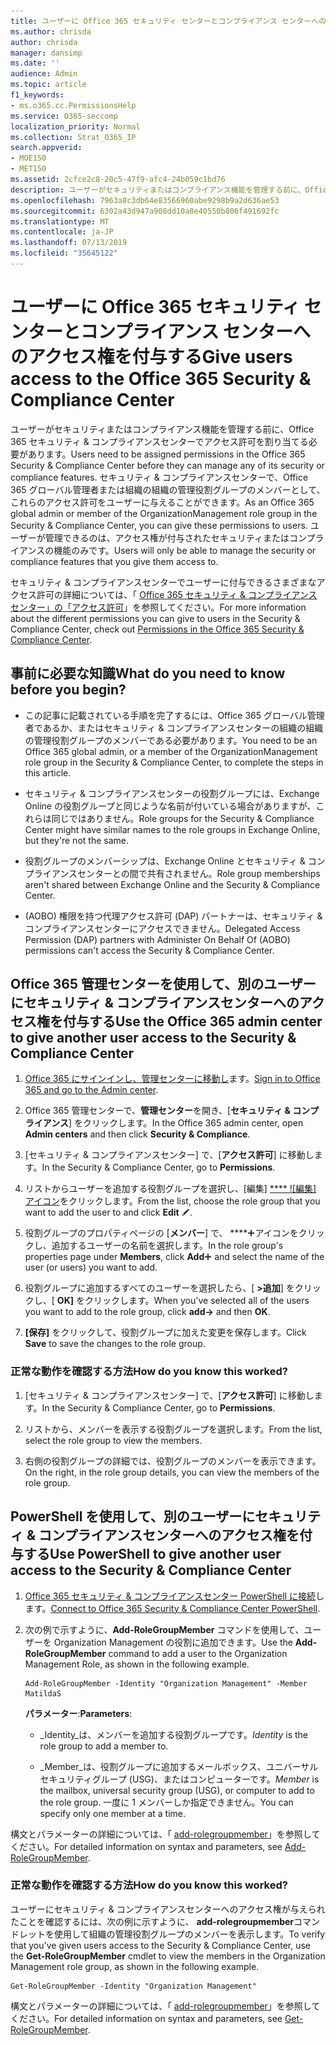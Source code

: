 ```yaml
---
title: ユーザーに Office 365 セキュリティ センターとコンプライアンス センターへのアクセス権を付与する
ms.author: chrisda
author: chrisda
manager: dansimp
ms.date: ''
audience: Admin
ms.topic: article
f1_keywords:
- ms.o365.cc.PermissionsHelp
ms.service: O365-seccomp
localization_priority: Normal
ms.collection: Strat_O365_IP
search.appverid:
- MOE150
- MET150
ms.assetid: 2cfce2c8-20c5-47f9-afc4-24b059c1bd76
description: ユーザーがセキュリティまたはコンプライアンス機能を管理する前に、Office 365 セキュリティ & コンプライアンスセンターでアクセス許可を割り当てる必要があります。
ms.openlocfilehash: 7963a8c3db64e83566960abe9298b9a2d636ae53
ms.sourcegitcommit: 6302a43d947a908dd10a8e40550b806f491692fc
ms.translationtype: MT
ms.contentlocale: ja-JP
ms.lasthandoff: 07/13/2019
ms.locfileid: "35645122"
---
```

# <a name="give-users-access-to-the-office-365-security--compliance-center"></a><span data-ttu-id="e7188-103">ユーザーに Office 365 セキュリティ センターとコンプライアンス センターへのアクセス権を付与する</span><span class="sxs-lookup"><span data-stu-id="e7188-103">Give users access to the Office 365 Security & Compliance Center</span></span>

<span data-ttu-id="e7188-104">ユーザーがセキュリティまたはコンプライアンス機能を管理する前に、Office 365 セキュリティ & コンプライアンスセンターでアクセス許可を割り当てる必要があります。</span><span class="sxs-lookup"><span data-stu-id="e7188-104">Users need to be assigned permissions in the Office 365 Security & Compliance Center before they can manage any of its security or compliance features.</span></span> <span data-ttu-id="e7188-105">セキュリティ & コンプライアンスセンターで、Office 365 グローバル管理者または組織の組織の管理役割グループのメンバーとして、これらのアクセス許可をユーザーに与えることができます。</span><span class="sxs-lookup"><span data-stu-id="e7188-105">As an Office 365 global admin or member of the OrganizationManagement role group in the Security & Compliance Center, you can give these permissions to users.</span></span> <span data-ttu-id="e7188-106">ユーザーが管理できるのは、アクセス権が付与されたセキュリティまたはコンプライアンスの機能のみです。</span><span class="sxs-lookup"><span data-stu-id="e7188-106">Users will only be able to manage the security or compliance features that you give them access to.</span></span> 
  
<span data-ttu-id="e7188-107">セキュリティ & コンプライアンスセンターでユーザーに付与できるさまざまなアクセス許可の詳細については、「 [Office 365 セキュリティ & コンプライアンスセンター」の「アクセス許可](permissions-in-the-security-and-compliance-center.md)」を参照してください。</span><span class="sxs-lookup"><span data-stu-id="e7188-107">For more information about the different permissions you can give to users in the Security & Compliance Center, check out [Permissions in the Office 365 Security & Compliance Center](permissions-in-the-security-and-compliance-center.md).</span></span>
  
## <a name="what-do-you-need-to-know-before-you-begin"></a><span data-ttu-id="e7188-108">事前に必要な知識</span><span class="sxs-lookup"><span data-stu-id="e7188-108">What do you need to know before you begin?</span></span>

- <span data-ttu-id="e7188-109">この記事に記載されている手順を完了するには、Office 365 グローバル管理者であるか、またはセキュリティ & コンプライアンスセンターの組織の組織の管理役割グループのメンバーである必要があります。</span><span class="sxs-lookup"><span data-stu-id="e7188-109">You need to be an Office 365 global admin, or a member of the OrganizationManagement role group in the Security & Compliance Center, to complete the steps in this article.</span></span>

- <span data-ttu-id="e7188-110">セキュリティ & コンプライアンスセンターの役割グループには、Exchange Online の役割グループと同じような名前が付いている場合がありますが、これらは同じではありません。</span><span class="sxs-lookup"><span data-stu-id="e7188-110">Role groups for the Security & Compliance Center might have similar names to the role groups in Exchange Online, but they're not the same.</span></span>

- <span data-ttu-id="e7188-111">役割グループのメンバーシップは、Exchange Online とセキュリティ & コンプライアンスセンターとの間で共有されません。</span><span class="sxs-lookup"><span data-stu-id="e7188-111">Role group memberships aren't shared between Exchange Online and the Security & Compliance Center.</span></span>

- <span data-ttu-id="e7188-112">(AOBO) 権限を持つ代理アクセス許可 (DAP) パートナーは、セキュリティ & コンプライアンスセンターにアクセスできません。</span><span class="sxs-lookup"><span data-stu-id="e7188-112">Delegated Access Permission (DAP) partners with Administer On Behalf Of (AOBO) permissions can't access the Security & Compliance Center.</span></span>

## <a name="use-the-office-365-admin-center-to-give-another-user-access-to-the-security--compliance-center"></a><span data-ttu-id="e7188-113">Office 365 管理センターを使用して、別のユーザーにセキュリティ & コンプライアンスセンターへのアクセス権を付与する</span><span class="sxs-lookup"><span data-stu-id="e7188-113">Use the Office 365 admin center to give another user access to the Security & Compliance Center</span></span>

1. <span data-ttu-id="e7188-114">[Office 365 にサインインし、管理センターに移動し](https://go.microsoft.com/fwlink/p/?LinkId=525275)ます。</span><span class="sxs-lookup"><span data-stu-id="e7188-114">[Sign in to Office 365 and go to the Admin center](https://go.microsoft.com/fwlink/p/?LinkId=525275).</span></span>

2. <span data-ttu-id="e7188-115">Office 365 管理センターで、**管理センター**を開き、[**セキュリティ & コンプライアンス**] をクリックします。</span><span class="sxs-lookup"><span data-stu-id="e7188-115">In the Office 365 admin center, open **Admin centers** and then click **Security & Compliance**.</span></span>

3. <span data-ttu-id="e7188-116">[セキュリティ & コンプライアンスセンター] で、[**アクセス許可**] に移動します。</span><span class="sxs-lookup"><span data-stu-id="e7188-116">In the Security & Compliance Center, go to **Permissions**.</span></span>

4. <span data-ttu-id="e7188-117">リストからユーザーを追加する役割グループを選択し、[編集] [ \*\*\*\* ![編集] アイコン](media/O365-MDM-CreatePolicy-EditIcon.gif)をクリックします。</span><span class="sxs-lookup"><span data-stu-id="e7188-117">From the list, choose the role group that you want to add the user to and click **Edit** ![Edit icon](media/O365-MDM-CreatePolicy-EditIcon.gif).</span></span>

5. <span data-ttu-id="e7188-118">役割グループのプロパティページの [**メンバー**] で、 \*\*\*\*![[追加]](media/ITPro-EAC-AddIcon.gif)アイコンをクリックし、追加するユーザーの名前を選択します。</span><span class="sxs-lookup"><span data-stu-id="e7188-118">In the role group's properties page under **Members**, click **Add**![Add Icon](media/ITPro-EAC-AddIcon.gif) and select the name of the user (or users) you want to add.</span></span>

6. <span data-ttu-id="e7188-119">役割グループに追加するすべてのユーザーを選択したら、[ **\>追加**] をクリックし、[ **OK]** をクリックします。</span><span class="sxs-lookup"><span data-stu-id="e7188-119">When you've selected all of the users you want to add to the role group, click **add-\>** and then **OK**.</span></span>

7. <span data-ttu-id="e7188-120">**[保存]** をクリックして、役割グループに加えた変更を保存します。</span><span class="sxs-lookup"><span data-stu-id="e7188-120">Click **Save** to save the changes to the role group.</span></span>

### <a name="how-do-you-know-this-worked"></a><span data-ttu-id="e7188-121">正常な動作を確認する方法</span><span class="sxs-lookup"><span data-stu-id="e7188-121">How do you know this worked?</span></span>

1. <span data-ttu-id="e7188-122">[セキュリティ & コンプライアンスセンター] で、[**アクセス許可**] に移動します。</span><span class="sxs-lookup"><span data-stu-id="e7188-122">In the Security & Compliance Center, go to **Permissions**.</span></span>

2. <span data-ttu-id="e7188-123">リストから、メンバーを表示する役割グループを選択します。</span><span class="sxs-lookup"><span data-stu-id="e7188-123">From the list, select the role group to view the members.</span></span>

3. <span data-ttu-id="e7188-124">右側の役割グループの詳細では、役割グループのメンバーを表示できます。</span><span class="sxs-lookup"><span data-stu-id="e7188-124">On the right, in the role group details, you can view the members of the role group.</span></span>

## <a name="use-powershell-to-give-another-user-access-to-the-security--compliance-center"></a><span data-ttu-id="e7188-125">PowerShell を使用して、別のユーザーにセキュリティ & コンプライアンスセンターへのアクセス権を付与する</span><span class="sxs-lookup"><span data-stu-id="e7188-125">Use PowerShell to give another user access to the Security & Compliance Center</span></span>

1. <span data-ttu-id="e7188-126">[Office 365 セキュリティ & コンプライアンスセンター PowerShell に接続](https://docs.microsoft.com/en-us/powershell/exchange/office-365-scc/connect-to-scc-powershell/connect-to-scc-powershell?view=exchange-ps)します。</span><span class="sxs-lookup"><span data-stu-id="e7188-126">[Connect to Office 365 Security & Compliance Center PowerShell](https://docs.microsoft.com/en-us/powershell/exchange/office-365-scc/connect-to-scc-powershell/connect-to-scc-powershell?view=exchange-ps).</span></span>

2. <span data-ttu-id="e7188-127">次の例で示すように、**Add-RoleGroupMember** コマンドを使用して、ユーザーを Organization Management の役割に追加できます。</span><span class="sxs-lookup"><span data-stu-id="e7188-127">Use the **Add-RoleGroupMember** command to add a user to the Organization Management Role, as shown in the following example.</span></span>

   ```
   Add-RoleGroupMember -Identity "Organization Management" -Member MatildaS
   ```

   <span data-ttu-id="e7188-128">**パラメーター**:</span><span class="sxs-lookup"><span data-stu-id="e7188-128">**Parameters**:</span></span>
  
   - <span data-ttu-id="e7188-129">_Identity_は、メンバーを追加する役割グループです。</span><span class="sxs-lookup"><span data-stu-id="e7188-129">_Identity_ is the role group to add a member to.</span></span>

   - <span data-ttu-id="e7188-130">_Member_は、役割グループに追加するメールボックス、ユニバーサルセキュリティグループ (USG)、またはコンピューターです。</span><span class="sxs-lookup"><span data-stu-id="e7188-130">_Member_ is the mailbox, universal security group (USG), or computer to add to the role group.</span></span> <span data-ttu-id="e7188-131">一度に 1 メンバーしか指定できません。</span><span class="sxs-lookup"><span data-stu-id="e7188-131">You can specify only one member at a time.</span></span>

<span data-ttu-id="e7188-132">構文とパラメーターの詳細については、「 [add-rolegroupmember](https://go.microsoft.com/fwlink/p/?LinkId=510859)」を参照してください。</span><span class="sxs-lookup"><span data-stu-id="e7188-132">For detailed information on syntax and parameters, see [Add-RoleGroupMember](https://go.microsoft.com/fwlink/p/?LinkId=510859).</span></span>
  
### <a name="how-do-you-know-this-worked"></a><span data-ttu-id="e7188-133">正常な動作を確認する方法</span><span class="sxs-lookup"><span data-stu-id="e7188-133">How do you know this worked?</span></span>

<span data-ttu-id="e7188-134">ユーザーにセキュリティ & コンプライアンスセンターへのアクセス権が与えられたことを確認するには、次の例に示すように、 **add-rolegroupmember**コマンドレットを使用して組織の管理役割グループのメンバーを表示します。</span><span class="sxs-lookup"><span data-stu-id="e7188-134">To verify that you've given users access to the Security & Compliance Center, use the **Get-RoleGroupMember** cmdlet to view the members in the Organization Management role group, as shown in the following example.</span></span>
  
```
Get-RoleGroupMember -Identity "Organization Management"
```

<span data-ttu-id="e7188-135">構文とパラメーターの詳細については、「 [add-rolegroupmember](https://go.microsoft.com/fwlink/p/?LinkId=510860)」を参照してください。</span><span class="sxs-lookup"><span data-stu-id="e7188-135">For detailed information on syntax and parameters, see [Get-RoleGroupMember](https://go.microsoft.com/fwlink/p/?LinkId=510860).</span></span>
